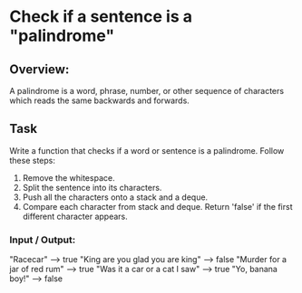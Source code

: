 # Check if a sentence is a "palindrome"

## Overview:
A palindrome is a word, phrase, number, or other sequence of characters which reads the same backwards and forwards.

## Task
Write a function that checks if a word or sentence is a palindrome. Follow these steps: 
1. Remove the whitespace.
2. Split the sentence into its characters.  
3. Push all the characters onto a stack and a deque.
4. Compare each character from stack and deque. Return 'false' if the first different character appears.

### Input / Output:
"Racecar" --> true
"King are you glad you are king" --> false
"Murder for a jar of red rum" --> true
"Was it a car or a cat I saw" --> true
"Yo, banana boy!" --> false
